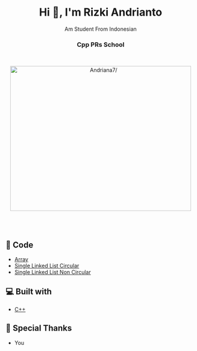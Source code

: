 <h1 align="center"> Hi 👋, I'm Rizki Andrianto </h1>
<p align="center"> Am Student From Indonesian </h1>
<h3 align="center"> Cpp PRs School </h3>

<br>
<p align="center"> <img height='385' width="480" src=https://raw.githubusercontent.com/Andriana7/Cpp-PRs-School/main/Images/Logo%20Cpp.png alt=Andriana7/> </p>
<br>
<br>

## 🚀 Code 
 - [Array](https://raw.githubusercontent.com/Andriana7/Cpp-PRs-School/main/Implementasi%20Array%201%20Dimensi%20dan%202%20Dimensi/Array.cpp)
 - [Single Linked List Circular](https://raw.githubusercontent.com/Andriana7/Cpp-PRs-School/main/Single%20Linked%20List/Single%20Linked%20List%20Circular.cpp)
 - [Single Linked List Non Circular](https://raw.githubusercontent.com/Andriana7/Cpp-PRs-School/main/Single%20Linked%20List/Single%20Linked%20List%20Non%20Circular.cpp)

## 💻 Built with
 - [C++](http://www.cplusplus.com/)

## 🙇 Special Thanks
 - You 
